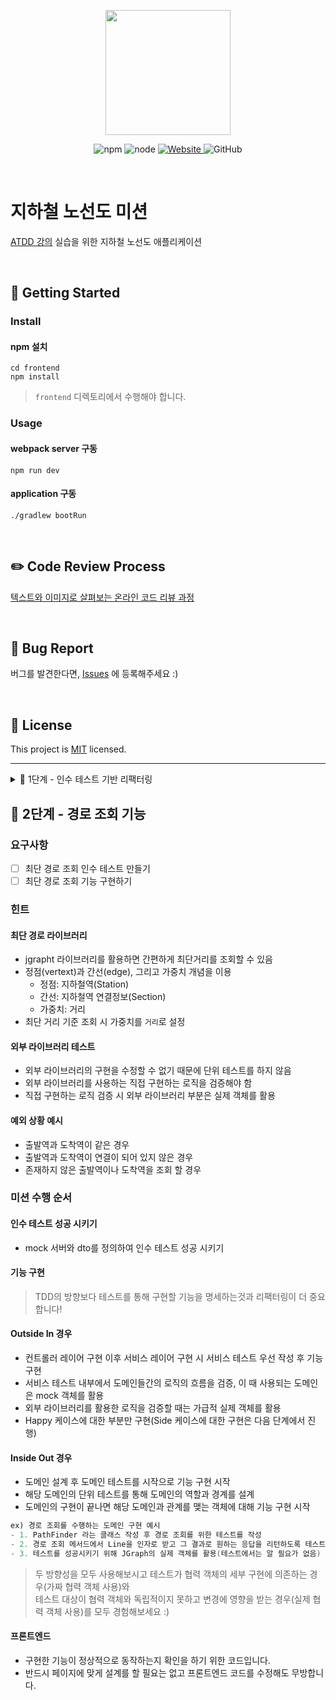 <p align="center">
    <img width="200px;" src="https://raw.githubusercontent.com/woowacourse/atdd-subway-admin-frontend/master/images/main_logo.png"/>
</p>
<p align="center">
  <img alt="npm" src="https://img.shields.io/badge/npm-6.14.15-blue">
  <img alt="node" src="https://img.shields.io/badge/node-14.18.2-blue">
  <a href="https://edu.nextstep.camp/c/R89PYi5H" alt="nextstep atdd">
    <img alt="Website" src="https://img.shields.io/website?url=https%3A%2F%2Fedu.nextstep.camp%2Fc%2FR89PYi5H">
  </a>
  <img alt="GitHub" src="https://img.shields.io/github/license/next-step/atdd-subway-admin">
</p>

<br>

# 지하철 노선도 미션
[ATDD 강의](https://edu.nextstep.camp/c/R89PYi5H) 실습을 위한 지하철 노선도 애플리케이션

<br>

## 🚀 Getting Started

### Install
#### npm 설치
```
cd frontend
npm install
```
> `frontend` 디렉토리에서 수행해야 합니다.

### Usage
#### webpack server 구동
```
npm run dev
```
#### application 구동
```
./gradlew bootRun
```
<br>

## ✏️ Code Review Process
[텍스트와 이미지로 살펴보는 온라인 코드 리뷰 과정](https://github.com/next-step/nextstep-docs/tree/master/codereview)

<br>

## 🐞 Bug Report

버그를 발견한다면, [Issues](https://github.com/next-step/atdd-subway-service/issues) 에 등록해주세요 :)

<br>

## 📝 License

This project is [MIT](https://github.com/next-step/atdd-subway-service/blob/master/LICENSE.md) licensed.

---

<details>
	<summary>🚀 1단계 - 인수 테스트 기반 리팩터링</summary>

## 🚀 1단계 - 인수 테스트 기반 리팩터링
### 요구사항
- [x] LineService 리팩터링
- [x] (선택) LineSectionAcceptanceTest 리팩터링
</details>

## 🚀 2단계 - 경로 조회 기능
### 요구사항
- [ ] 최단 경로 조회 인수 테스트 만들기
- [ ] 최단 경로 조회 기능 구현하기

### 힌트
#### 최단 경로 라이브러리
+ jgrapht 라이브러리를 활용하면 간편하게 최단거리를 조회할 수 있음
+ 정점(vertext)과 간선(edge), 그리고 가중치 개념을 이용
  + 정점: 지하철역(Station)
  + 간선: 지하철역 연결정보(Section)
  + 가중치: 거리
+ 최단 거리 기준 조회 시 가중치를 `거리`로 설정

#### 외부 라이브러리 테스트
+ 외부 라이브러리의 구현을 수정할 수 없기 때문에 단위 테스트를 하지 않음
+ 외부 라이브러리를 사용하는 직접 구현하는 로직을 검증해야 함
+ 직접 구현하는 로직 검증 시 외부 라이브러리 부분은 실제 객체를 활용

#### 예외 상황 예시
+ 출발역과 도착역이 같은 경우
+ 출발역과 도착역이 연결이 되어 있지 않은 경우
+ 존재하지 않은 출발역이나 도착역을 조회 할 경우

### 미션 수행 순서
#### 인수 테스트 성공 시키기
+ mock 서버와 dto를 정의하여 인수 테스트 성공 시키기

#### 기능 구현
> TDD의 방향보다 테스트를 통해 구현할 기능을 명세하는것과 리팩터링이 더 중요합니다!

#### Outside In 경우
+ 컨트롤러 레이어 구현 이후 서비스 레이어 구현 시 서비스 테스트 우선 작성 후 기능 구현
+ 서비스 테스트 내부에서 도메인들간의 로직의 흐름을 검증, 이 때 사용되는 도메인은 mock 객체를 활용
+ 외부 라이브러리를 활용한 로직을 검증할 때는 가급적 실제 객체를 활용
+ Happy 케이스에 대한 부분만 구현(Side 케이스에 대한 구현은 다음 단계에서 진행)

#### Inside Out 경우
+ 도메인 설계 후 도메인 테스트를 시작으로 기능 구현 시작
+ 해당 도메인의 단위 테스트를 통해 도메인의 역할과 경계를 설계
+ 도메인의 구현이 끝나면 해당 도메인과 관계를 맺는 객체에 대해 기능 구현 시작
```java
ex) 경로 조회를 수행하는 도메인 구현 예시
- 1. PathFinder 라는 클래스 작성 후 경로 조회를 위한 테스트를 작성
- 2. 경로 조회 메서드에서 Line을 인자로 받고 그 결과로 원하는 응답을 리턴하도록 테스트 완성
- 3. 테스트를 성공시키기 위해 JGraph의 실제 객체를 활용(테스트에서는 알 필요가 없음)
```
> 두 방향성을 모두 사용해보시고 테스트가 협력 객체의 세부 구현에 의존하는 경우(가짜 협력 객체 사용)와 <br>
테스트 대상이 협력 객체와 독립적이지 못하고 변경에 영향을 받는 경우(실제 협력 객체 사용)를 모두 경험해보세요 :)

#### 프론트엔드
+ 구현한 기능이 정상적으로 동작하는지 확인을 하기 위한 코드입니다.
+ 반드시 페이지에 맞게 설계를 할 필요는 없고 프론트엔드 코드를 수정해도 무방합니다.
